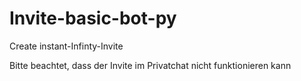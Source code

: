 # Invite-basic-bot-py
Create instant-Infinty-Invite

Bitte beachtet, dass der Invite im Privatchat nicht funktionieren kann

